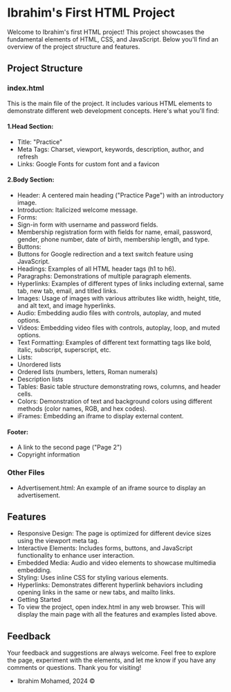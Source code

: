 # Ibrahim's First HTML Project
Welcome to Ibrahim's first HTML project! This project showcases the fundamental elements of HTML, CSS, and JavaScript. Below you'll find an overview of the project structure and features.

## Project Structure

### index.html
This is the main file of the project. It includes various HTML elements to demonstrate different web development concepts. Here's what you'll find:

#### 1.Head Section:

- Title: "Practice"
- Meta Tags: Charset, viewport, keywords, description, author, and refresh
- Links: Google Fonts for custom font and a favicon
#### 2.Body Section:

- Header: A centered main heading ("Practice Page") with an introductory image.
- Introduction: Italicized welcome message.
- Forms:
- Sign-in form with username and password fields.
- Membership registration form with fields for name, email, password, gender, phone number, date of birth, membership length, and type.
- Buttons:
- Buttons for Google redirection and a text switch feature using JavaScript.
- Headings: Examples of all HTML header tags (h1 to h6).
- Paragraphs: Demonstrations of multiple paragraph elements.
- Hyperlinks: Examples of different types of links including external, same tab, new tab, email, and titled links.
- Images: Usage of images with various attributes like width, height, title, and alt text, and image hyperlinks.
- Audio: Embedding audio files with controls, autoplay, and muted options.
- Videos: Embedding video files with controls, autoplay, loop, and muted options.
- Text Formatting: Examples of different text formatting tags like bold, italic, subscript, superscript, etc.
- Lists:
- Unordered lists
- Ordered lists (numbers, letters, Roman numerals)
- Description lists
- Tables: Basic table structure demonstrating rows, columns, and header cells.
- Colors: Demonstration of text and background colors using different methods (color names, RGB, and hex codes).
- iFrames: Embedding an iframe to display external content.
#### Footer:

- A link to the second page ("Page 2")
- Copyright information

### Other Files
- Advertisement.html: An example of an iframe source to display an advertisement.

## Features
- Responsive Design: The page is optimized for different device sizes using the viewport meta tag.
- Interactive Elements: Includes forms, buttons, and JavaScript functionality to enhance user interaction.
- Embedded Media: Audio and video elements to showcase multimedia embedding.
- Styling: Uses inline CSS for styling various elements.
- Hyperlinks: Demonstrates different hyperlink behaviors including opening links in the same or new tabs, and mailto links.
- Getting Started
- To view the project, open index.html in any web browser. This will display the main page with all the features and examples listed above.

## Feedback
Your feedback and suggestions are always welcome. Feel free to explore the page, experiment with the elements, and let me know if you have any comments or questions. Thank you for visiting!

- Ibrahim Mohamed, 2024 ©
